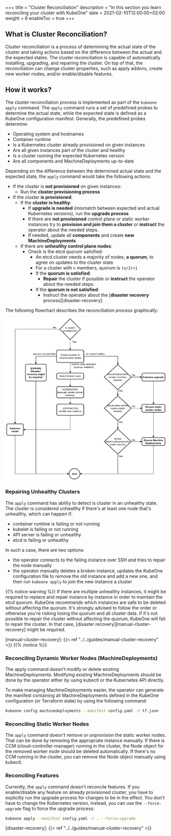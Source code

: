 +++
title = "Cluster Reconciliation"
description = "In this section you learn reconciling your cluster with KubeOne"
date = 2021-02-10T12:00:00+02:00
weight = 6
enableToc = true
+++

## What is Cluster Reconciliation?

Cluster reconciliation is a process of determining the actual state of the
cluster and taking actions based on the difference between the actual and the
expected states. The cluster reconciliation is capable of automatically
installing, upgrading, and repairing the cluster. On top of that,
the reconciliation can change cluster properties, such as apply addons, create
new worker nodes, and/or enable/disable features.

## How it works?

The cluster reconciliation process is implemented as part of the `kubeone apply`
command. The `apply` command runs a set of predefined probes to determine the
actual state, while the expected state is defined as a KubeOne configuration
manifest. Generally, the predefined probes determine:

* Operating system and hostnames
* Container runtime
* Is a Kubernetes cluster already provisioned on given instances
* Are all given instances part of the cluster and healthy
* Is a cluster running the expected Kubernetes version
* Are all components and MachineDeployments up-to-date

Depending on the difference between the determined actual state and the
expected state, the `apply` command would take the following actions:

* If the cluster is **not provisioned** on given instances:
  * Run the **cluster provisioning process**
* If the cluster **is provisioned**:
  * If the **cluster is healthy**:
    * If **upgrade is needed** (mismatch between expected and actual Kubernetes
    versions), run the **upgrade process**
    * If there are **not provisioned** control plane or static worker instances
    try to **provision and join them a cluster** or **instruct** the operator
    about the needed steps.
    * If needed, update all **components** and create **new MachineDeployments**
  * If there are **unhealthy control plane nodes**:
    * Check is the etcd quorum satisfied:
      * An etcd cluster needs a majority of nodes, **a quorum**, to agree on
        updates to the cluster state
      * For a cluster with `n` members, quorum is `(n/2)+1`
      * If the **quorum is satisfied**:
        * **Repair** the cluster if possible or **instruct** the operator about
          the needed steps
      * If the **quorum is not satisfied**:
        * Instruct the operator about the
          [**disaster recovery** process][disaster-recovery]

The following flowchart describes the reconciliation process graphically:

![Reconciliation Process Flowchart](cluster_reconciliation.png)

### Repairing Unhealthy Clusters

The `apply` command has ability to detect is cluster in an unhealthy
state. The cluster is considered unhealthy if there's at least one node that's
unhealthy, which can happen if:

* container runtime is failing or not running
* kubelet is failing or not running
* API server is failing or unhealthy
* etcd is failing or unhealthy

In such a case, there are two options:

* the operator connects to the failing instance over SSH and tries to repair
  the node manually
* the operator manually deletes a broken instance, updates the KubeOne
  configuration file to remove the old instance and add a new one, and then run
  `kubeone apply` to join the new instance a cluster

{{% notice warning %}}
If there are multiple unhealthy instances, it might be required to replace
and repair instance by instance in order to maintain the etcd quorum. KubeOne
recommends which instances are safe to be deleted without affecting the quorum.
It's strongly advised to follow the order or otherwise you're risking losing
the quorum and all cluster data. If it's not possible to repair the cluster
without affecting the quorum, KubeOne will fail to repair the cluster. In that
case, [disaster recovery][manual-cluster-recovery] might be required.

[manual-cluster-recovery]: {{< ref "../../guides/manual-cluster-recovery" >}}
{{% /notice %}}

### Reconciling Dynamic Worker Nodes (MachineDeployments)

The apply command doesn't modify or delete existing MachineDeployments.
Modifying existing MachineDeployments should be done by the operator either by
using kubectl or the Kubernetes API directly.

To make managing MachineDeployments easier, the operator can generate the
manifest containing all MachineDeployments defined in the KubeOne
configuration (or Terraform state) by using the following command:

```bash
kubeone config machinedeployments --manifest config.yaml -t tf.json
```

### Reconciling Static Worker Nodes

The `apply` command doesn't remove or unprovision the static worker
nodes. That can be done by removing the appropriate instance manually.
If there is CCM (cloud-controller-manager) running in the cluster, the Node
object for the removed worker node should be deleted automatically.
If there's no CCM running in the cluster, you can remove the Node object
manually using kubectl.

### Reconciling Features

Currently, the `apply` command doesn't reconcile features. If you
enable/disable any feature on already provisioned cluster, you have to
explicitly run the upgrade process for changes to be in the effect.
You don't have to change the Kubernetes version, instead, you can use the
`--force-upgrade` flag to force the upgrade process:

```bash
kubeone apply --manifest config.yaml -t . --force-upgrade
```

[disaster-recovery]: {{< ref "../../guides/manual-cluster-recovery" >}}
